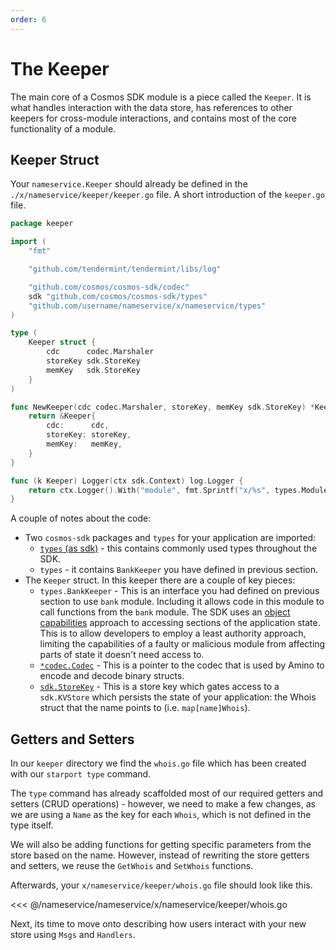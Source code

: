 ```yaml
---
order: 6
---
```


# The Keeper

The main core of a Cosmos SDK module is a piece called the `Keeper`. It is what handles interaction with the data store, has references to other keepers for cross-module interactions, and contains most of the core functionality of a module.

## Keeper Struct

Your `nameservice.Keeper` should already be defined in the `./x/nameservice/keeper/keeper.go` file. A short introduction of the `keeper.go` file.

```go
package keeper

import (
	"fmt"

	"github.com/tendermint/tendermint/libs/log"

	"github.com/cosmos/cosmos-sdk/codec"
	sdk "github.com/cosmos/cosmos-sdk/types"
	"github.com/username/nameservice/x/nameservice/types"
)

type (
	Keeper struct {
		cdc      codec.Marshaler
		storeKey sdk.StoreKey
		memKey   sdk.StoreKey
	}
)

func NewKeeper(cdc codec.Marshaler, storeKey, memKey sdk.StoreKey) *Keeper {
	return &Keeper{
		cdc:      cdc,
		storeKey: storeKey,
		memKey:   memKey,
	}
}

func (k Keeper) Logger(ctx sdk.Context) log.Logger {
	return ctx.Logger().With("module", fmt.Sprintf("x/%s", types.ModuleName))
}

```

A couple of notes about the code:

- Two `cosmos-sdk` packages and `types` for your application are imported:
  - [`types` (as sdk)](https://godoc.org/github.com/cosmos/cosmos-sdk/types) - this contains commonly used types throughout the SDK.
  - `types` - it contains `BankKeeper` you have defined in previous section.
- The `Keeper` struct. In this keeper there are a couple of key pieces:
  - `types.BankKeeper` - This is an interface you had defined on previous section to use `bank` module. Including it allows code in this module to call functions from the `bank` module. The SDK uses an [object capabilities](https://en.wikipedia.org/wiki/Object-capability_model) approach to accessing sections of the application state. This is to allow developers to employ a least authority approach, limiting the capabilities of a faulty or malicious module from affecting parts of state it doesn't need access to.
  - [`*codec.Codec`](https://godoc.org/github.com/cosmos/cosmos-sdk/codec#Codec) - This is a pointer to the codec that is used by Amino to encode and decode binary structs.
  - [`sdk.StoreKey`](https://godoc.org/github.com/cosmos/cosmos-sdk/types#StoreKey) - This is a store key which gates access to a `sdk.KVStore` which persists the state of your application: the Whois struct that the name points to (i.e. `map[name]Whois`).

## Getters and Setters

In our `keeper` directory we find the `whois.go` file which has been created with our `starport type` command.

The `type` command has already scaffolded most of our required getters and setters (CRUD operations) - however, we need to make a few changes, as we are using a `Name` as the key for each `Whois`, which is not defined in the type itself.

We will also be adding functions for getting specific parameters from the store based on the name. However, instead of rewriting the store getters and setters, we reuse the `GetWhois` and `SetWhois` functions.

Afterwards, your `x/nameservice/keeper/whois.go` file should look like this.

<<< @/nameservice/nameservice/x/nameservice/keeper/whois.go

Next, its time to move onto describing how users interact with your new store using `Msgs` and `Handlers`.

